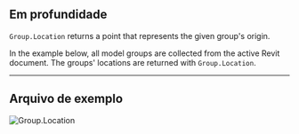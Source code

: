 ## Em profundidade
`Group.Location` returns a point that represents the given group's origin.

In the example below, all model groups are collected from the active Revit document. The groups' locations are returned with `Group.Location`.

___
## Arquivo de exemplo

![Group.Location](./Revit.Elements.Group.Location_img.jpg)

